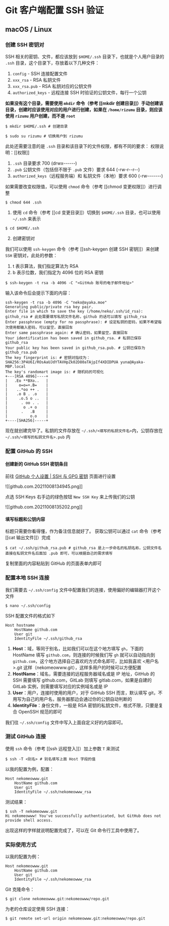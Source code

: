# Git 客户端配置 SSH 验证

## macOS / Linux

### 创建 SSH 密钥对

SSH 相关的密钥、文件，都应该放到 `$HOME/.ssh` 目录下，也就是个人用户目录的 `.ssh` 目录，这个目录下，存放着以下几种文件：

1. `config` - SSH 连接配置文件
2. `xxx_rsa` - RSA 私钥文件
3. `xxx_rsa.pub` - RSA 私钥对应的公钥文件
4. `authorized_keys`  - 远程连接 SSH 时验证的公钥文件，每行一个公钥

**如果没有这个目录，需要使用 `mkdir` 命令（参考 [[mkdir 创建目录]]）手动创建该目录，创建时应该使用对应的用户进行创建，如果在 `/home/rizumu` 目录，则应该使用 `rizumu` 用户创建，而不是 `root`**

```shell
$ mkdir $HOME/.ssh # 创建目录
```

```shell
$ sudo su rizumu # 切换用户到 rizumu
```

此处还需要注意的是 `.ssh` 目录和该目录下的文件权限，都有不同的要求：
权限说明：[[权限]]

1. `.ssh` 目录要求 700 (drwx------)
2. `.pub` 公钥文件（包括但不限于 `.pub` 文件）要求 644 (-rw-r--r--)
3. `authorized_keys`（远程服务端）和 私钥文件（本地）要求 600 (-rw-------)

如果需要改变权限值，可以使用 `chmod` 命令（参考 [[chmod 变更权限]]）进行调整

```shell
$ chmod 644 .ssh
```

1. 使用 `cd` 命令（参考 [[cd 变更目录]]）切换到 `$HOME/.ssh` 目录，也可以使用 `~/.ssh` 来表示

```shell
$ cd $HOME/.ssh
```

2. 创建密钥对

我们可以使用 `ssh-keygen` 命令（参考 [[ssh-keygen 创建 SSH 密钥]]）来创建 `SSH` 密钥对，此处的参数：
1. t 表示算法，我们指定算法为 RSA
2. b 表示位数，我们指定为 4096 位的 RSA 密钥

```shell
$ ssh-keygen -t rsa -b 4096 -C "<GitHub 账号的电子邮件地址>"
```

输入该命令后会提示下面的内容：

```shell
ssh-keygen -t rsa -b 4096 -C "neko@ayaka.moe"
Generating public/private rsa key pair.
Enter file in which to save the key (/home/neko/.ssh/id_rsa): github_rsa # 此处需要填写私钥文件名称，github 的话可以填写 github_rsa
Enter passphrase (empty for no passphrase): # 设定私钥的密码，如果不希望每次使用都输入密码，可以留空，直接回车
Enter same passphrase again: # 确认密码，如果留空，直接回车
Your identification has been saved in github_rsa. # 私钥已保存 github_rsa
Your public key has been saved in github_rsa.pub. # 公钥已保存为 github_rsa.pub
The key fingerprint is: # 密钥对指纹为：
SHA256:3P4U6I/ROsAaUJdYTAVHpZk02D80aTAjpIf4XDIDPUA yuna@Ayaka-MBP.local
The key's randomart image is: # 随机码的可视化
+---[RSA 4096]----+
|   .Eo **BXo..   |
|     o=o=+.B=    |
|    ..*oo ++ .   |
|    .o B . .o    |
|     .o.S o ..   |
|      . oo . .   |
|       o .+ o    |
|      .   .B     |
|          o.o    |
+----[SHA256]-----+
```

现在就创建完毕了。私钥的文件存放在 `~/.ssh/<填写的私钥文件名>`内，公钥存放在 `~/.ssh/<填写的私钥文件名>.pub` 内

### 配置 GitHub 的 SSH

#### 创建新的 GitHub SSH 密钥条目

前往 [GitHub 个人设置 | SSH 与 GPG 密钥](https://github.com/settings/keys) 页面进行设置

![[github.com.20211008134945.png]]

点选 SSH Keys 右手边的绿色按钮 `New SSH Key` 来上传我们的公钥

![[github.com.20211008135202.png]]

#### 填写标题和公钥内容
标题只需要你看得懂，作为备注信息就好了。
获取公钥可以通过 `cat` 命令（参考 [[cat 输出文件]]）完成

```shell
$ cat ~/.ssh/github_rsa.pub # github_rsa 是上一步命名的私钥名称，公钥文件名直接在私钥文件名后面加 .pub 即可，可以根据自己的需求填写
```

复制里面的内容粘贴到 GitHub 的页面表单内即可

### 配置本地 SSH 连接

我们需要去 `~/.ssh/config` 文件中配置我们的连接，使用偏好的编辑器打开这个文件

```shell
$ nano ~/.ssh/config
```

SSH 配置文件的格式如下

```sshconfig
Host hostname
	HostName github.com
	User git
	IdentityFile ~/.ssh/github_rsa
```

1. **Host**：域，等同于别名，比如我们可以在这个地方填写 `gh`，下面的 HostName 填写 `github.com`，则连接的时候我们写 `gh` 就可以自动指向到 `github.com`，这个地方选择自己喜欢的方式命名即可，比如我喜欢 <用户名>.git 这样（nekomeowww.git），这样多用户的时候可以方便配置
2. **HostName**：域名，需要连接的远程服务器域名或是 IP 地址，GitHub 的 SSH 需要填写 github.com，GitLab 则填写 gitlab.com，如果是自建的 GitLab 实例，则需要填写对应的实例域名或是 IP
3. **User**：用户，连接时使用的用户，对于 GitHub SSH 而言，默认填写 git，不用写为自己的用户名，服务器那边会通过你的公钥自动判断的
4. **IdentityFile**：身份文件，一般是 RSA 密钥的私钥文件，格式不限，只要是复合 OpenSSH 规范的即可

我们往 `~/.ssh/config` 文件中写入上面自定义好的内容即可。

### 测试 GitHub 连接

使用 `ssh` 命令（参考 [[ssh 远程登入]]）加上参数 `T` 来测试

```shell
$ ssh -T <别名> # 别名填写上面 Host 字段的值
```

以我的配置为例，配置：

```sshconfig
Host nekomeowww.git
	HostName github.com
	User git
	IdentityFile ~/.ssh/nekomeowww_rsa
```

测试结果：

```shell
$ ssh -T nekomeowww.git
Hi nekomeowww! You've successfully authenticated, but GitHub does not provide shell access.
```

出现这样的字样就说明配置完成了，可以在 Git 命令行工具中使用了。


### 实际使用方式

以我的配置为例：

```sshconfig
Host nekomeowww.git
	HostName github.com
	User git
	IdentityFile ~/.ssh/nekomeowww_rsa
```

Git 克隆命令：

```shell
$ git clone nekomeowww.git:nekomeowww/repo.git
```

为老的仓库设定使用 SSH 连接：

```shell
$ git remote set-url origin nekomeowww.git:nekomeowww/repo.git
```


